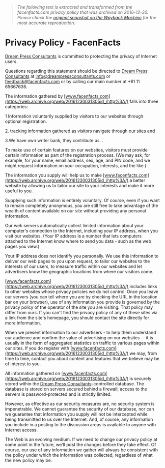 > *The following text is extracted and transformed from the facenfacts.com privacy policy that was archived on 2016-12-30. Please check the [original snapshot on the Wayback Machine](https://web.archive.org/web/20161230031305id_/http%3A//www.facenfacts.com/PrivacyPolicy) for the most accurate reproduction.*

# Privacy Policy - FacenFacts

[Dream Press Consultants](http://dreampressconsultants.com/) is committed to protecting the privacy of Internet users.

Questions regarding this statement should be directed to [Dream Press Consultants](http://dreampressconsultants.com/) at [info@dreampressconsultants.com](mailto:info@dreampressconsultants.com) or [feedback@facenfacts.com](mailto:feedback@facenfacts.com) or by calling our main number at +91 11 65667636.

The information gathered by [www.facenfacts.com](https://web.archive.org/web/20161230031305id_/http%3A/) falls into three categories:

1 Information voluntarily supplied by visitors to our websites through optional registration.

2\. tracking information gathered as visitors navigate through our sites and

3.We have own writer bank, they contribute us. .

To make use of certain features on our websites, visitors must provide certain information as part of the registration process. (We may ask, for example, for your name, email address, sex, age, and PIN code, and we might request information on your occupation, interests, and the like.)

The information you supply will help us to make [www.facenfacts.com](https://web.archive.org/web/20161230031305id_/http%3A/) a better website by allowing us to tailor our site to your interests and make it more useful to you.

Supplying such information is entirely voluntary. Of course, even if you want to remain completely anonymous, you are still free to take advantage of the wealth of content available on our site without providing any personal information.

Our web servers automatically collect limited information about your computer's connection to the Internet, including your IP address, when you visit our websites. (Your IP address is a number that lets computers attached to the Internet know where to send you data - such as the web pages you view.)

Your IP address does not identify you personally. We use this information to deliver our web pages to you upon request, to tailor our websites to the interests of our users, to measure traffic within our websites and let advertisers know the geographic locations from where our visitors come.

[www.facenfacts.com](https://web.archive.org/web/20161230031305id_/http%3A/) includes links to other websites whose privacy policies we do not control. Once you leave our servers (you can tell where you are by checking the URL in the location bar on your browser), use of any information you provide is governed by the privacy policy of the operator of the site you are visiting. That policy may differ from ours. If you can't find the privacy policy of any of these sites via a link from the site's homepage, you should contact the site directly for more information.

When we present information to our advertisers - to help them understand our audience and confirm the value of advertising on our websites -- it is usually in the form of aggregated statistics on traffic to various pages within our sites. If you do register with [www.facenfacts.com](https://web.archive.org/web/20161230031305id_/http%3A/) we may, from time to time, contact you about content and features that we believe may be of interest to you.

All information gathered on [www.facenfacts.com](https://web.archive.org/web/20161230031305id_/http%3A/) is securely stored within the [Dream Press Consultants](http://dreampressconsultants.com/)-controlled database. The database is stored on servers secured behind a firewall; access to the servers is password-protected and is strictly limited.

However, as effective as our security measures are, no security system is impenetrable. We cannot guarantee the security of our database, nor can we guarantee that information you supply will not be intercepted while being transmitted to us over the Internet. And, of course, any information you include in a posting to the discussion areas is available to anyone with Internet access.

The Web is an evolving medium. If we need to change our privacy policy at some point in the future, we'll post the changes before they take effect. Of course, our use of any information we gather will always be consistent with the policy under which the information was collected, regardless of what the new policy may be.
